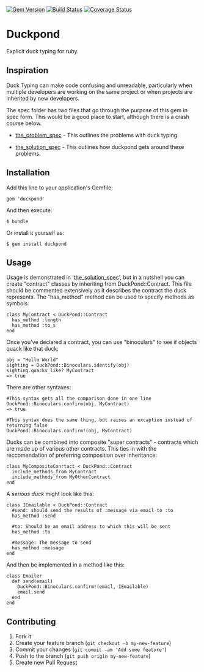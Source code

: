 [![Gem Version](https://badge.fury.io/rb/duckpond.svg)](http://badge.fury.io/rb/duckpond)
[![Build Status](https://travis-ci.org/mikeyhogarth/duckpond.svg?branch=master)](https://travis-ci.org/mikeyhogarth/duckpond)
[![Coverage Status](https://img.shields.io/coveralls/mikeyhogarth/duckpond.svg)](https://coveralls.io/r/mikeyhogarth/duckpond)

# Duckpond

Explicit duck typing for ruby.


## Inspiration

Duck Typing can make code confusing and unreadable, particularly 
when multiple developers are working on the same project or when 
projects are inherited by new developers. 

The spec folder has two files that go through the purpose of this gem
in spec form. This would be a good place to start, although there is a crash 
course below.

* [the_problem_spec](spec/the_problem_spec.rb) - This outlines the problems with duck typing.

* [the_solution_spec](spec/the_solution_spec.rb) - This outlines how duckpond gets around these problems.


## Installation

Add this line to your application's Gemfile:

    gem 'duckpond'

And then execute:

    $ bundle

Or install it yourself as:

    $ gem install duckpond


## Usage

Usage is demonstrated in '[the_solution_spec](spec/the_solution_spec.rb)', but in a nutshell you can create 
"contract" classes by inheriting from DuckPond::Contract. This file should be commented
extensively as it describes the contract the duck represents. The "has_method" method
can be used to specify methods as symbols. 

    class MyContract < DuckPond::Contract
      has_method :length  
      has_method :to_s
    end

Once you've declared a contract, you can use "binoculars" to see if objects quack like
that duck:

    obj = "Hello World"
    sighting = DuckPond::Binoculars.identify(obj)
    sighting.quacks_like? MyContract
    => true

There are other syntaxes:

    #This syntax gets all the comparison done in one line
    DuckPond::Binoculars.confirm(obj, MyContract)
    => true

    #This syntax does the same thing, but raises an excaption instead of returning false 
    DuckPond::Binoculars.confirm!(obj, MyContract)


Ducks can be combined into composite "super contracts" - contracts which are made up of various other contracts. This ties in with the reccomendation of preferring composition over inheritance:

    class MyCompositeConrtact < DuckPond::Contract
      include_methods_from MyContract
      include_methods_from MyOtherContract
    end


A *serious duck* might look like this:

    class IEmailable < DuckPond::Contract
      #send: should send the results of :message via email to :to
      has_method :send

      #to: Should be an email address to which this will be sent
      has_method :to

      #message: The message to send
      has_method :message
    end

And then be implemented in a method like this:

    class Emailer
      def send(email)
        DuckPond::Binoculars.confirm!(email, IEmailable)
        email.send
      end
    end


## Contributing

1. Fork it
2. Create your feature branch (`git checkout -b my-new-feature`)
3. Commit your changes (`git commit -am 'Add some feature'`)
4. Push to the branch (`git push origin my-new-feature`)
5. Create new Pull Request
